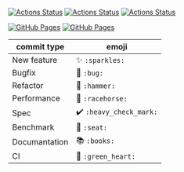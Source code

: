 [![Actions Status](https://github.com/yuruhi/crystal_lib/workflows/verify/badge.svg)](https://github.com/yuruhi/crystal_lib/actions)
[![Actions Status](https://github.com/yuruhi/crystal_lib/workflows/linter/badge.svg)](https://github.com/yuruhi/crystal_lib/actions)
[![Actions Status](https://github.com/yuruhi/crystal_lib/workflows/benchmark/badge.svg)](https://github.com/yuruhi/crystal_lib/actions)

[![GitHub Pages](https://img.shields.io/static/v1?label=GitHub+Pages&message=+&color=brightgreen&logo=github)](https://yuruhi.github.io/crystal_lib/docs)
[![GitHub Pages](https://img.shields.io/static/v1?label=API+Document&message=+&color=brightgreen&logo=crystal)](https://yuruhi.github.io/crystal_lib/api/)

| commit type   | emoji                   |
| ------------- | ----------------------- |
| New feature   | ✨ `:sparkles:`         |
| Bugfix        | 🐛 `:bug:`              |
| Refactor      | 🔨 `:hammer:`           |
| Performance   | 🐎 `:racehorse:`        |
| Spec          | ✔️ `:heavy_check_mark:` |
| Benchmark     | 💺 `:seat:`             |
| Documantation | 📚 `:books:`            |
| CI            | 💚 `:green_heart:`      |
